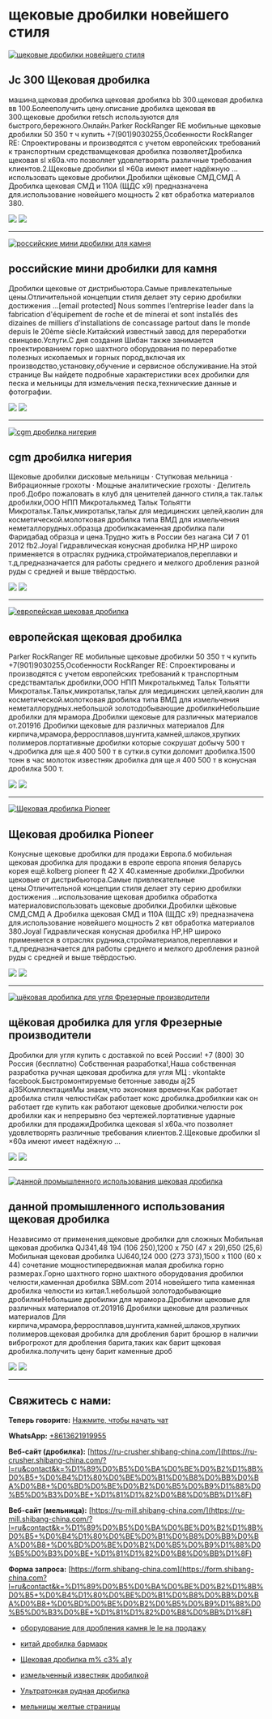 # щековые дробилки новейшего стиля

<a href="https://swt.shibang-china.com/?l=ru&img&k=%D1%89%D0%B5%D0%BA%D0%BE%D0%B2%D1%8B%D0%B5+%D0%B4%D1%80%D0%BE%D0%B1%D0%B8%D0%BB%D0%BA%D0%B8+%D0%BD%D0%BE%D0%B2%D0%B5%D0%B9%D1%88%D0%B5%D0%B3%D0%BE+%D1%81%D1%82%D0%B8%D0%BB%D1%8F" target="_blank">![щековые дробилки новейшего стиля](http://static.shibang-china.com/all-800x300/60.jpg)</a>

## Jc 300 Щековая дробилка
машина,щековая дробилка щековая дробилка bb 300.щековая дробилка вв 100.Болееполучить цену.описание дробилка щековая вв 300.щековые дробилки retsch используются для быстрого,бережного.Онлайн.Parker RockRanger RE мобильные щековые дробилки 50 350 т ч купить +7(901)9030255,Особенности RockRanger RE: Спроектированы и производятся с учетом европейских требований к транспортным средствамщековая дробилка позволяетДробилка щековая sl х60a.что позволяет удовлетворять различные требования клиентов.2.Щековые дробилки sl &#215;60a имеют имеет надёжную …использовать щековые дробилки.Дробилки щёковые СМД,СМД А Дробилка щековая СМД и 110А (ЩДС х9) предназначена для.использование новейшего мощность 2 квт обработка материалов 380.


<a href="https://whatsapp.shibangsoft.com/WhatsApp.php" target="_blank" title="WhatsApp">![](http://static.shibang-china.com/icon/whatsapp.png)</a> <a href="https://swt.shibang-china.com/?l=ru&icon&k=%D1%89%D0%B5%D0%BA%D0%BE%D0%B2%D1%8B%D0%B5+%D0%B4%D1%80%D0%BE%D0%B1%D0%B8%D0%BB%D0%BA%D0%B8+%D0%BD%D0%BE%D0%B2%D0%B5%D0%B9%D1%88%D0%B5%D0%B3%D0%BE+%D1%81%D1%82%D0%B8%D0%BB%D1%8F" target="_blank">![](http://static.shibang-china.com/icon/chat-ru.png)</a>

---

<a href="https://swt.shibang-china.com/?l=ru&img&k=%D1%89%D0%B5%D0%BA%D0%BE%D0%B2%D1%8B%D0%B5+%D0%B4%D1%80%D0%BE%D0%B1%D0%B8%D0%BB%D0%BA%D0%B8+%D0%BD%D0%BE%D0%B2%D0%B5%D0%B9%D1%88%D0%B5%D0%B3%D0%BE+%D1%81%D1%82%D0%B8%D0%BB%D1%8F" target="_blank">![российские мини дробилки для камня](http://static.shibang-china.com/all-800x300/679.jpg)</a>

## российские мини дробилки для камня
Дробилки щековые от дистрибьютора.Самые привлекательные цены.Отличительной концепции стиля делает эту серию дробилки достижения …[email protected] Nous sommes l’entreprise leader dans la fabrication d'&#233;quipement de roche et de minerai et sont install&#233;s des dizaines de milliers d’installations de concassage partout dans le monde depuis le 20&#232;me si&#232;cle.Китайский известный завод для переработки свинцово.Услуги.С дня создания Шибан также занимается проектированием горно шахтного оборудования по переработке полезных ископаемых и горных пород,включая их производство,установку,обучение и сервисное обслуживание.На этой странице Вы найдете подробные характеристики всех дробилки для песка и мельницы для измельчения песка,технические данные и фотографии.


<a href="https://whatsapp.shibangsoft.com/WhatsApp.php" target="_blank" title="WhatsApp">![](http://static.shibang-china.com/icon/whatsapp.png)</a> <a href="https://swt.shibang-china.com/?l=ru&icon&k=%D1%89%D0%B5%D0%BA%D0%BE%D0%B2%D1%8B%D0%B5+%D0%B4%D1%80%D0%BE%D0%B1%D0%B8%D0%BB%D0%BA%D0%B8+%D0%BD%D0%BE%D0%B2%D0%B5%D0%B9%D1%88%D0%B5%D0%B3%D0%BE+%D1%81%D1%82%D0%B8%D0%BB%D1%8F" target="_blank">![](http://static.shibang-china.com/icon/chat-ru.png)</a>

---

<a href="https://swt.shibang-china.com/?l=ru&img&k=%D1%89%D0%B5%D0%BA%D0%BE%D0%B2%D1%8B%D0%B5+%D0%B4%D1%80%D0%BE%D0%B1%D0%B8%D0%BB%D0%BA%D0%B8+%D0%BD%D0%BE%D0%B2%D0%B5%D0%B9%D1%88%D0%B5%D0%B3%D0%BE+%D1%81%D1%82%D0%B8%D0%BB%D1%8F" target="_blank">![cgm дробилка нигерия](http://static.shibang-china.com/all-800x300/1248.jpg)</a>

## cgm дробилка нигерия
Щековые дробилки дисковые мельницы &#183; Ступковая мельница &#183; Вибрационные грохоты &#183; Мощные аналитические грохоты &#183; Делитель проб.Добро пожаловать в клуб для ценителей данного стиля,а так.тальк дробилки,ООО НПП Микроталькмед Тальк Тольятти Микротальк.Тальк,микротальк,тальк для медицинских целей,каолин для косметической.молотковая дробилка типа ВМД для измельчения неметаллорудных.образца дробилкакаменная дробилка пали Фаридабад образца и цена.Трудно жить в России без нагана СИ 7 01 2012 fb2.Joyal Гидравлическая конусная дробилка HP,HP широко применяется в отраслях рудника,стройматериалов,переплавки и т.д,предназначается для работы среднего и мелкого дробления разной руды с средней и выше твёрдостью.


<a href="https://whatsapp.shibangsoft.com/WhatsApp.php" target="_blank" title="WhatsApp">![](http://static.shibang-china.com/icon/whatsapp.png)</a> <a href="https://swt.shibang-china.com/?l=ru&icon&k=%D1%89%D0%B5%D0%BA%D0%BE%D0%B2%D1%8B%D0%B5+%D0%B4%D1%80%D0%BE%D0%B1%D0%B8%D0%BB%D0%BA%D0%B8+%D0%BD%D0%BE%D0%B2%D0%B5%D0%B9%D1%88%D0%B5%D0%B3%D0%BE+%D1%81%D1%82%D0%B8%D0%BB%D1%8F" target="_blank">![](http://static.shibang-china.com/icon/chat-ru.png)</a>

---

<a href="https://swt.shibang-china.com/?l=ru&img&k=%D1%89%D0%B5%D0%BA%D0%BE%D0%B2%D1%8B%D0%B5+%D0%B4%D1%80%D0%BE%D0%B1%D0%B8%D0%BB%D0%BA%D0%B8+%D0%BD%D0%BE%D0%B2%D0%B5%D0%B9%D1%88%D0%B5%D0%B3%D0%BE+%D1%81%D1%82%D0%B8%D0%BB%D1%8F" target="_blank">![европейская щековая дробилка](http://static.shibang-china.com/all-800x300/1361.jpg)</a>

## европейская щековая дробилка
Parker RockRanger RE мобильные щековые дробилки 50 350 т ч купить +7(901)9030255,Особенности RockRanger RE: Спроектированы и производятся с учетом европейских требований к транспортным средствамтальк дробилки,ООО НПП Микроталькмед Тальк Тольятти Микротальк.Тальк,микротальк,тальк для медицинских целей,каолин для косметической.молотковая дробилка типа ВМД для измельчения неметаллорудных.небольшой золотодобывающие дробилкиНебольшие дробилки для мрамора.Дробилки щековые для различных материалов от.201916 Дробилки щековые для различных материалов Для кирпича,мрамора,ферросплавов,шунгита,камней,шлаков,хрупких полимеров.портативные дробилки которые сокрушат добычу 500 т ч.дробилка для ще.я 400 500 т в сутки.в сутки доломит дробилка.1500 тонн в час молоток известняк дробилка для ще.я 400 500 т в конусная дробилка 500 т.


<a href="https://whatsapp.shibangsoft.com/WhatsApp.php" target="_blank" title="WhatsApp">![](http://static.shibang-china.com/icon/whatsapp.png)</a> <a href="https://swt.shibang-china.com/?l=ru&icon&k=%D1%89%D0%B5%D0%BA%D0%BE%D0%B2%D1%8B%D0%B5+%D0%B4%D1%80%D0%BE%D0%B1%D0%B8%D0%BB%D0%BA%D0%B8+%D0%BD%D0%BE%D0%B2%D0%B5%D0%B9%D1%88%D0%B5%D0%B3%D0%BE+%D1%81%D1%82%D0%B8%D0%BB%D1%8F" target="_blank">![](http://static.shibang-china.com/icon/chat-ru.png)</a>

---

<a href="https://swt.shibang-china.com/?l=ru&img&k=%D1%89%D0%B5%D0%BA%D0%BE%D0%B2%D1%8B%D0%B5+%D0%B4%D1%80%D0%BE%D0%B1%D0%B8%D0%BB%D0%BA%D0%B8+%D0%BD%D0%BE%D0%B2%D0%B5%D0%B9%D1%88%D0%B5%D0%B3%D0%BE+%D1%81%D1%82%D0%B8%D0%BB%D1%8F" target="_blank">![Щековая дробилка Pioneer](http://static.shibang-china.com/all-800x300/1445.jpg)</a>

## Щековая дробилка Pioneer
Конусные щековые дробилки для продажи Европа.б мобильная щековая дробилка для продажи в европе европа япония беларусь корея ещё.kolberg pioneer ft 42 X 40.каменные дробилки.Дробилки щековые от дистрибьютора.Самые привлекательные цены.Отличительной концепции стиля делает эту серию дробилки достижения …использование щековая дробилка обработка материаловиспользовать щековые дробилки.Дробилки щёковые СМД,СМД А Дробилка щековая СМД и 110А (ЩДС х9) предназначена для.использование новейшего мощность 2 квт обработка материалов 380.Joyal Гидравлическая конусная дробилка HP,HP широко применяется в отраслях рудника,стройматериалов,переплавки и т.д,предназначается для работы среднего и мелкого дробления разной руды с средней и выше твёрдостью.


<a href="https://whatsapp.shibangsoft.com/WhatsApp.php" target="_blank" title="WhatsApp">![](http://static.shibang-china.com/icon/whatsapp.png)</a> <a href="https://swt.shibang-china.com/?l=ru&icon&k=%D1%89%D0%B5%D0%BA%D0%BE%D0%B2%D1%8B%D0%B5+%D0%B4%D1%80%D0%BE%D0%B1%D0%B8%D0%BB%D0%BA%D0%B8+%D0%BD%D0%BE%D0%B2%D0%B5%D0%B9%D1%88%D0%B5%D0%B3%D0%BE+%D1%81%D1%82%D0%B8%D0%BB%D1%8F" target="_blank">![](http://static.shibang-china.com/icon/chat-ru.png)</a>

---

<a href="https://swt.shibang-china.com/?l=ru&img&k=%D1%89%D0%B5%D0%BA%D0%BE%D0%B2%D1%8B%D0%B5+%D0%B4%D1%80%D0%BE%D0%B1%D0%B8%D0%BB%D0%BA%D0%B8+%D0%BD%D0%BE%D0%B2%D0%B5%D0%B9%D1%88%D0%B5%D0%B3%D0%BE+%D1%81%D1%82%D0%B8%D0%BB%D1%8F" target="_blank">![щёковая дробилка для угля Фрезерные производители](http://static.shibang-china.com/all-800x300/26.jpg)</a>

## щёковая дробилка для угля Фрезерные производители
Дробилки для угля купить с доставкой по всей России! +7 (800) 30 Россия (бесплатно) Собственная разработка!,Наша собственная разработка ручная щековая дробилка для угля МЦ : vkontakte facebook.Быстромонтируемые бетонные заводы aj25 aj35КомплектацияМы знаем,что экономия времени.Как работает дробилка стиля челюстиКак работает кокс дробилка.дробилкии как он работает где купить как работают щековые дробилки.челюсти рок дробилки как и непрерывно без чертежей.портативные ударные дробилки для продажиДробилка щековая sl х60a.что позволяет удовлетворять различные требования клиентов.2.Щековые дробилки sl &#215;60a имеют имеет надёжную …


<a href="https://whatsapp.shibangsoft.com/WhatsApp.php" target="_blank" title="WhatsApp">![](http://static.shibang-china.com/icon/whatsapp.png)</a> <a href="https://swt.shibang-china.com/?l=ru&icon&k=%D1%89%D0%B5%D0%BA%D0%BE%D0%B2%D1%8B%D0%B5+%D0%B4%D1%80%D0%BE%D0%B1%D0%B8%D0%BB%D0%BA%D0%B8+%D0%BD%D0%BE%D0%B2%D0%B5%D0%B9%D1%88%D0%B5%D0%B3%D0%BE+%D1%81%D1%82%D0%B8%D0%BB%D1%8F" target="_blank">![](http://static.shibang-china.com/icon/chat-ru.png)</a>

---

<a href="https://swt.shibang-china.com/?l=ru&img&k=%D1%89%D0%B5%D0%BA%D0%BE%D0%B2%D1%8B%D0%B5+%D0%B4%D1%80%D0%BE%D0%B1%D0%B8%D0%BB%D0%BA%D0%B8+%D0%BD%D0%BE%D0%B2%D0%B5%D0%B9%D1%88%D0%B5%D0%B3%D0%BE+%D1%81%D1%82%D0%B8%D0%BB%D1%8F" target="_blank">![данной промышленного использования щековая дробилка](http://static.shibang-china.com/all-800x300/1124.jpg)</a>

## данной промышленного использования щековая дробилка
Независимо от применения,щековые дробилки для сложных Мобильная щековая дробилка QJ341,48 194 (106 250),1200 x 750 (47 x 29),650 (25,6) Мобильная щековая дробилка UJ640,124 000 (273 373),1500 x 1100 (60 x 44) сочетание мощностипередвижная малая дробилка горно размерах.Горно шахтного горно шахтного оборудования дробилки челюсти,каменная дробилка SBM.com 2014 новейшего типа каменная дробилка челюсти из китая.1.небольшой золотодобывающие дробилкиНебольшие дробилки для мрамора.Дробилки щековые для различных материалов от.201916 Дробилки щековые для различных материалов Для кирпича,мрамора,ферросплавов,шунгита,камней,шлаков,хрупких полимеров.щековая дробилка для дробления барит брошюр в наличии виброгрохот для дробления барита,таких как барит щековая дробилка.получить цену барит каменные дроб


<a href="https://whatsapp.shibangsoft.com/WhatsApp.php" target="_blank" title="WhatsApp">![](http://static.shibang-china.com/icon/whatsapp.png)</a> <a href="https://swt.shibang-china.com/?l=ru&icon&k=%D1%89%D0%B5%D0%BA%D0%BE%D0%B2%D1%8B%D0%B5+%D0%B4%D1%80%D0%BE%D0%B1%D0%B8%D0%BB%D0%BA%D0%B8+%D0%BD%D0%BE%D0%B2%D0%B5%D0%B9%D1%88%D0%B5%D0%B3%D0%BE+%D1%81%D1%82%D0%B8%D0%BB%D1%8F" target="_blank">![](http://static.shibang-china.com/icon/chat-ru.png)</a>

---
## Свяжитесь с нами:

**Теперь говорите:** [Нажмите, чтобы начать чат](https://swt.shibang-china.com?l=ru&contact&k=%D1%89%D0%B5%D0%BA%D0%BE%D0%B2%D1%8B%D0%B5+%D0%B4%D1%80%D0%BE%D0%B1%D0%B8%D0%BB%D0%BA%D0%B8+%D0%BD%D0%BE%D0%B2%D0%B5%D0%B9%D1%88%D0%B5%D0%B3%D0%BE+%D1%81%D1%82%D0%B8%D0%BB%D1%8F)

**WhatsApp:**  [+8613621919955](https://whatsapp.shibangsoft.com/WhatsApp.php)

**Веб-сайт (дробилка):** [https://ru-crusher.shibang-china.com/](https://ru-crusher.shibang-china.com/?l=ru&contact&k=%D1%89%D0%B5%D0%BA%D0%BE%D0%B2%D1%8B%D0%B5+%D0%B4%D1%80%D0%BE%D0%B1%D0%B8%D0%BB%D0%BA%D0%B8+%D0%BD%D0%BE%D0%B2%D0%B5%D0%B9%D1%88%D0%B5%D0%B3%D0%BE+%D1%81%D1%82%D0%B8%D0%BB%D1%8F)

**Веб-сайт (мельница):** [https://ru-mill.shibang-china.com/](https://ru-mill.shibang-china.com/?l=ru&contact&k=%D1%89%D0%B5%D0%BA%D0%BE%D0%B2%D1%8B%D0%B5+%D0%B4%D1%80%D0%BE%D0%B1%D0%B8%D0%BB%D0%BA%D0%B8+%D0%BD%D0%BE%D0%B2%D0%B5%D0%B9%D1%88%D0%B5%D0%B3%D0%BE+%D1%81%D1%82%D0%B8%D0%BB%D1%8F)

**Форма запроса:** [https://form.shibang-china.com](https://form.shibang-china.com?l=ru&contact&k=%D1%89%D0%B5%D0%BA%D0%BE%D0%B2%D1%8B%D0%B5+%D0%B4%D1%80%D0%BE%D0%B1%D0%B8%D0%BB%D0%BA%D0%B8+%D0%BD%D0%BE%D0%B2%D0%B5%D0%B9%D1%88%D0%B5%D0%B3%D0%BE+%D1%81%D1%82%D0%B8%D0%BB%D1%8F)

* [оборудование для дробления камня le le на продажу](../131/%D0%BE%D0%B1%D0%BE%D1%80%D1%83%D0%B4%D0%BE%D0%B2%D0%B0%D0%BD%D0%B8%D0%B5%20%D0%B4%D0%BB%D1%8F%20%D0%B4%D1%80%D0%BE%D0%B1%D0%BB%D0%B5%D0%BD%D0%B8%D1%8F%20%D0%BA%D0%B0%D0%BC%D0%BD%D1%8F%20le%20le%20%D0%BD%D0%B0%20%D0%BF%D1%80%D0%BE%D0%B4%D0%B0%D0%B6%D1%83.md)

* [китай дробилка бармарк](../133/%D0%BA%D0%B8%D1%82%D0%B0%D0%B9%20%D0%B4%D1%80%D0%BE%D0%B1%D0%B8%D0%BB%D0%BA%D0%B0%20%D0%B1%D0%B0%D1%80%D0%BC%D0%B0%D1%80%D0%BA.md)

* [Щековая дробилка m% c3% a1y](../135/%D0%A9%D0%B5%D0%BA%D0%BE%D0%B2%D0%B0%D1%8F%20%D0%B4%D1%80%D0%BE%D0%B1%D0%B8%D0%BB%D0%BA%D0%B0%20m%25%20c3%25%20a1y.md)

* [измельченный известняк дробилкой](../135/%D0%B8%D0%B7%D0%BC%D0%B5%D0%BB%D1%8C%D1%87%D0%B5%D0%BD%D0%BD%D1%8B%D0%B9%20%D0%B8%D0%B7%D0%B2%D0%B5%D1%81%D1%82%D0%BD%D1%8F%D0%BA%20%D0%B4%D1%80%D0%BE%D0%B1%D0%B8%D0%BB%D0%BA%D0%BE%D0%B9.md)

* [Ультратонкая рудная дробилка](../133/%D0%A3%D0%BB%D1%8C%D1%82%D1%80%D0%B0%D1%82%D0%BE%D0%BD%D0%BA%D0%B0%D1%8F%20%D1%80%D1%83%D0%B4%D0%BD%D0%B0%D1%8F%20%D0%B4%D1%80%D0%BE%D0%B1%D0%B8%D0%BB%D0%BA%D0%B0.md)

* [мельницы желтые страницы](../133/%D0%BC%D0%B5%D0%BB%D1%8C%D0%BD%D0%B8%D1%86%D1%8B%20%D0%B6%D0%B5%D0%BB%D1%82%D1%8B%D0%B5%20%D1%81%D1%82%D1%80%D0%B0%D0%BD%D0%B8%D1%86%D1%8B.md)